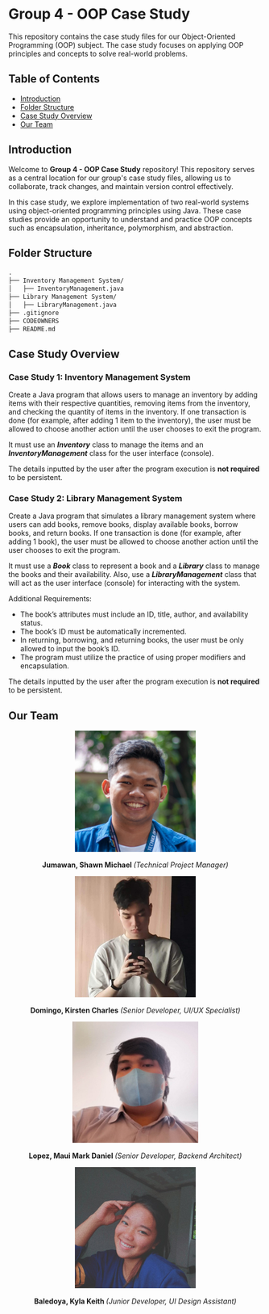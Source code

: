 # Group 4 - OOP Case Study

This repository contains the case study files for our Object-Oriented Programming (OOP) subject. The case study focuses on applying OOP principles and concepts to solve real-world problems.

## Table of Contents

- [Introduction](https://github.com/ImShawnTheSheep/OOP-CaseStudy#introduction)
- [Folder Structure](https://github.com/ImShawnTheSheep/OOP-CaseStudy#folder-structure)
- [Case Study Overview](https://github.com/ImShawnTheSheep/OOP-CaseStudy#case-study-overview)
- [Our Team](https://github.com/ImShawnTheSheep/OOP-CaseStudy#our-team)

## Introduction

Welcome to **Group 4 - OOP Case Study** repository! This repository serves as a central location for our group's case study files, allowing us to collaborate, track changes, and maintain version control effectively.

In this case study, we explore implementation of two real-world systems using object-oriented programming principles using Java. These case studies provide an opportunity to understand and practice OOP concepts such as encapsulation, inheritance, polymorphism, and abstraction.

## Folder Structure

```
.
├── Inventory Management System/
│   ├── InventoryManagement.java
├── Library Management System/
│   ├── LibraryManagement.java
├── .gitignore
├── CODEOWNERS
├── README.md
```

## Case Study Overview

### Case Study 1: Inventory Management System

Create a Java program that allows users to manage an inventory by adding items with their respective quantities, removing items from the inventory, and checking the quantity of items in the inventory. If one transaction is done (for example, after adding 1 item to the inventory), the user must be allowed to choose another action until the user chooses to exit the program.

It must use an **_Inventory_** class to manage the items and an **_InventoryManagement_** class for the user interface (console).

The details inputted by the user after the program execution is **not required** to be persistent.

### Case Study 2: Library Management System

Create a Java program that simulates a library management system where users can add books, remove books, display available books, borrow books, and return books. If one transaction is done (for example, after adding 1 book), the user must be allowed to choose another action until the user chooses to exit the program.

It must use a **_Book_** class to represent a book and a **_Library_** class to manage the books and their availability. Also, use a **_LibraryManagement_** class that will act as the user interface (console) for interacting with the system.

Additional Requirements:

- The book’s attributes must include an ID, title, author, and availability status.
- The book’s ID must be automatically incremented.
- In returning, borrowing, and returning books, the user must be only allowed to input the book’s ID.
- The program must utilize the practice of using proper modifiers and encapsulation.

The details inputted by the user after the program execution is **not required** to be persistent.

## Our Team

<div align="center">
  <div>
    <img
    src="https://github.com/ImShawnTheSheep/OOP-CaseStudy/blob/assets/shawn.jpg"
    alt="Jumawan, Shawn Michael"
    width="240"
    height="240"
    />
    <p>
      <b>Jumawan, Shawn Michael </b>
      <i>(Technical Project Manager)</i>
    </p>
  </div>
  <div>
    <img
    src="https://github.com/ImShawnTheSheep/OOP-CaseStudy/blob/assets/kc.jpg"
    alt="Domingo, Kirsten Charles"
    width="240"
    height="240"
    />
    <p>
      <b>Domingo, Kirsten Charles</b>
      <i>(Senior Developer, UI/UX Specialist)</i>
    </p>
  </div>
  <div>
    <img
        src="https://github.com/ImShawnTheSheep/OOP-CaseStudy/blob/assets/mao.jpg"
        alt="Lopez, Maui Mark Daniel"
        width="250"
        height="240"
      />
    <p>
      <b>Lopez, Maui Mark Daniel </b>
      <i>(Senior Developer, Backend Architect)</i>
    </p>
  </div>
  <div>
    <img
    src="https://github.com/ImShawnTheSheep/OOP-CaseStudy/blob/assets/kyla.jpg"
    alt="Baledoya, Kyla Keith"
    width="240"
    height="240"
    />
    <p>
      <b>Baledoya, Kyla Keith </b>
      <i>(Junior Developer, UI Design Assistant)</i>
    </p>
  </div>
</div>
